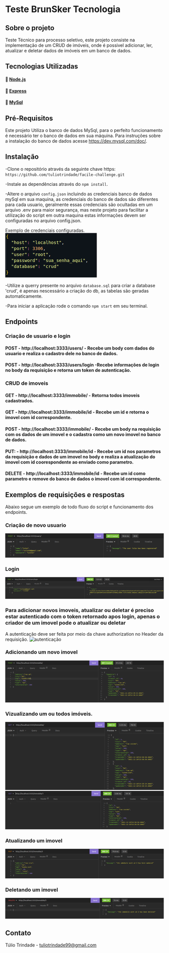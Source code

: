 # Teste BrunSker Tecnologia

## Sobre o projeto

Teste Técnico para processo seletivo, este projeto consiste na implementação de um CRUD de imóveis, onde é possivel adicionar, ler, atualizar e deletar dados de imóveis em um banco de dados.

## Tecnologias Utilizadas

#### :link: [Node.js](https://nodejs.org/en/)
#### :link: [Express](https://expressjs.com/pt-br/)
#### :link: [MySql](https://www.mysql.com/)

## Pré-Requisitos

Este projeto Utiliza o banco de dados MySql, para o perfeito funcionamento é necessário ter o banco de dados em sua máquina. Para instruções sobre a instalação do banco de dados acesse https://dev.mysql.com/doc/.

## Instalação

-Clone o repositório através da seguinte chave https: `https://github.com/tuliotrindade/facile-challenge.git`

-Instale as dependências através do `npm install`.

-Altere o arquivo `config.json` incluindo as credenciais banco de dados mySql em sua maquina, as credenciais do banco de dados são diferentes para cada usuario, geralmente essas credenciais são ocultadas em um arquivo .env para maior segurança, mas neste projeto para facilitar a utilização do script em outra maquina estas informações devem ser configuradas no arquivo config.json.

Exemplo de credenciais configuradas.<br/>
<img src="/images/config.png" alt="db config"/>

-Utilize a querry presente no arquivo `database.sql` para criar a database 'crud', é apenas nescessário a criação do db, as tabelas são geradas automaticamente.

-Para iniciar a aplicação rode o comando `npm start` em seu terminal.

## Endpoints

### Criação de usuario e login

#### POST - http://localhost:3333/users/ - Recebe um body com dados do usuario e realiza o cadastro dele no banco de dados.
#### POST - http://localhost:3333/users/login -Recebe informações de login no body da requisição e retorna um token de autenticação.

### CRUD de imoveis

#### GET - http://localhost:3333/immobile/ - Retorna todos imoveis cadastrados.
#### GET - http://localhost:3333/immobile/id - Recebe um id e retorna o imovel com id correspondente.
#### POST - http://localhost:3333/immobile/ - Recebe um body na requisição com os dados de um imovel e o cadastra como um novo imovel no banco de dados.
#### PUT: - http://localhost:3333/immobile/id - Recebe um id nos parametros da requisição e dados de um imovel no body e realiza a atualização do imovel com id coorespondente ao enviado como parametro.
#### DELETE - http://localhost:3333/immobile/id - Recebe um id como parametro e remove do banco de dados o imovel com id correspondente.

## Exemplos de requisições e respostas

Abaixo segue um exemplo de todo fluxo do script e funcionamento dos endpoints.

### Criação de novo usuario

<img src="/images/createUser.png" alt="cria usuario"/>

### Login

<img src="/images/login.png" alt="login"/>

### Para adicionar novos imoveis, atualizar ou deletar é preciso estar autenticado com o token retornado apos login, apenas o criador de um imovel pode o atualizar ou deletar

A autenticação deve ser feita por meio da chave authorization no Header da requisição.
<img src="/images/authentication.png" alt="autenticação"/>

### Adicionando um novo imovel 

<img src="/images/newImmobile.png" alt="adiciona imovel"/>

### Vizualizando um ou todos imóveis.

<img src="/images/allImmobiles.png" alt="todos imoveis"/>
<img src="/images/oneImmobile.png" alt="um imovel"/>

### Atualizando um imovel

<img src="/images/update.png" alt="atualização"/>

### Deletando um imovel

<img src="/images/delete.png" alt="deletar"/>

## Contato 

Túlio Trindade - tuliotrindade99@gmail.com
